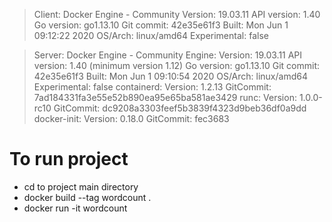 > Client: Docker Engine - Community
> Version:           19.03.11
> API version:       1.40
> Go version:        go1.13.10
> Git commit:        42e35e61f3
> Built:             Mon Jun  1 09:12:22 2020
> OS/Arch:           linux/amd64
> Experimental:      false

>Server: Docker Engine - Community
> Engine:
>  Version:          19.03.11
>  API version:      1.40 (minimum version 1.12)
>  Go version:       go1.13.10
>  Git commit:       42e35e61f3
>  Built:            Mon Jun  1 09:10:54 2020
>  OS/Arch:          linux/amd64
>  Experimental:     false
> containerd:
>  Version:          1.2.13
>  GitCommit:        7ad184331fa3e55e52b890ea95e65ba581ae3429
> runc:
>  Version:          1.0.0-rc10
>  GitCommit:        dc9208a3303feef5b3839f4323d9beb36df0a9dd
> docker-init:
>  Version:          0.18.0
>  GitCommit:        fec3683

# To run project
- cd to project main directory
- docker build --tag wordcount .
- docker run -it wordcount

